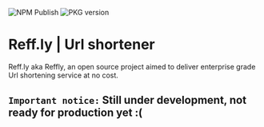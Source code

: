 ![NPM Publish](https://github.com/aicatio/reffly/actions/workflows/npm-publish.yml/badge.svg)
![PKG version](https://badge.fury.io/js/@aicat%2Freffly.svg)

# Reff.ly | Url shortener

Reff.ly aka Reffly, an open source project aimed to deliver enterprise grade Url shortening service at no cost.

## `Important notice:` Still under development, not ready for production yet :(
